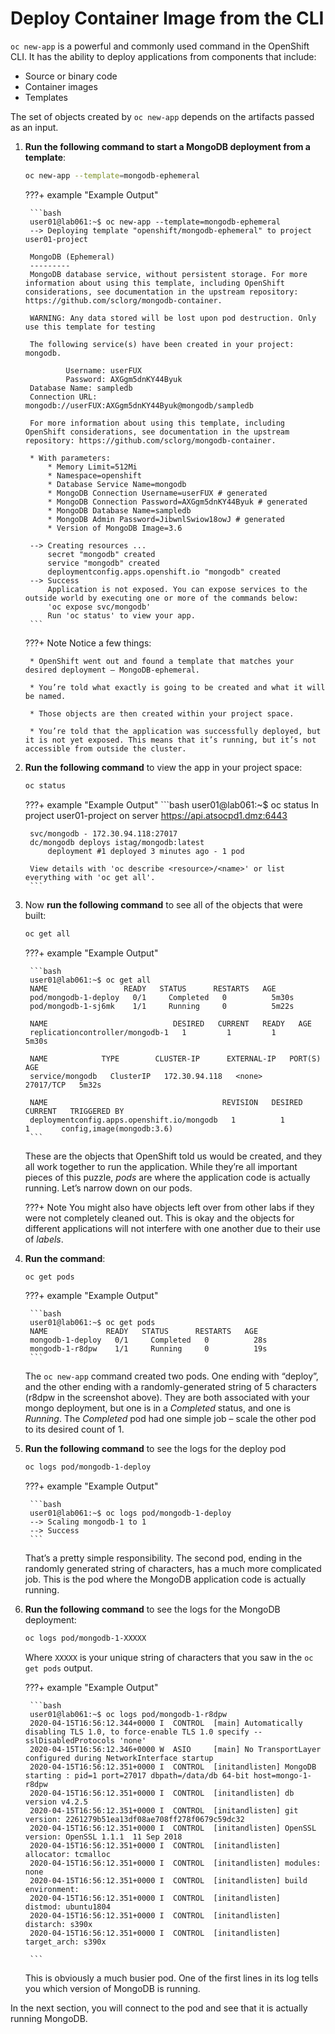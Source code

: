 # Deploy Container Image from the CLI

`oc new-app` is a powerful and commonly used command in the OpenShift CLI. It has the ability to deploy applications from components that include:

* Source or binary code
* Container images
* Templates

The set of objects created by `oc new-app` depends on the artifacts passed as an input.

1. **Run the following command to start a MongoDB deployment from a template**:

    ```bash
    oc new-app --template=mongodb-ephemeral
    ```

    ???+ example "Example Output"

        ```bash
        user01@lab061:~$ oc new-app --template=mongodb-ephemeral
        --> Deploying template "openshift/mongodb-ephemeral" to project user01-project

        MongoDB (Ephemeral)
        ---------
        MongoDB database service, without persistent storage. For more information about using this template, including OpenShift considerations, see documentation in the upstream repository: https://github.com/sclorg/mongodb-container.
        
        WARNING: Any data stored will be lost upon pod destruction. Only use this template for testing

        The following service(s) have been created in your project: mongodb.
        
                Username: userFUX
                Password: AXGgm5dnKY44Byuk
        Database Name: sampledb
        Connection URL: mongodb://userFUX:AXGgm5dnKY44Byuk@mongodb/sampledb
        
        For more information about using this template, including OpenShift considerations, see documentation in the upstream repository: https://github.com/sclorg/mongodb-container.

        * With parameters:
            * Memory Limit=512Mi
            * Namespace=openshift
            * Database Service Name=mongodb
            * MongoDB Connection Username=userFUX # generated
            * MongoDB Connection Password=AXGgm5dnKY44Byuk # generated
            * MongoDB Database Name=sampledb
            * MongoDB Admin Password=JibwnlSwiow18owJ # generated
            * Version of MongoDB Image=3.6

        --> Creating resources ...
            secret "mongodb" created
            service "mongodb" created
            deploymentconfig.apps.openshift.io "mongodb" created
        --> Success
            Application is not exposed. You can expose services to the outside world by executing one or more of the commands below:
            'oc expose svc/mongodb' 
            Run 'oc status' to view your app.
        ```
    ???+ Note
        Notice a few things:

        * OpenShift went out and found a template that matches your desired deployment – MongoDB-ephemeral.

        * You’re told what exactly is going to be created and what it will be named.

        * Those objects are then created within your project space.

        * You’re told that the application was successfully deployed, but it is not yet exposed. This means that it’s running, but it’s not accessible from outside the cluster.

1. **Run the following command** to view the app in your project space:

    ```bash
    oc status
    ```

    ???+ example "Example Output"
        ```bash
        user01@lab061:~$ oc status
        In project user01-project on server https://api.atsocpd1.dmz:6443

        svc/mongodb - 172.30.94.118:27017
        dc/mongodb deploys istag/mongodb:latest 
            deployment #1 deployed 3 minutes ago - 1 pod

        View details with 'oc describe <resource>/<name>' or list everything with 'oc get all'.
        ```
1. Now **run the following command** to see all of the objects that were built:

    ```bash
    oc get all
    ```

    ???+ example "Example Output"

        ```bash
        user01@lab061:~$ oc get all
        NAME                 READY   STATUS      RESTARTS   AGE
        pod/mongodb-1-deploy   0/1     Completed   0          5m30s
        pod/mongodb-1-sj6mk    1/1     Running     0          5m22s

        NAME                            DESIRED   CURRENT   READY   AGE
        replicationcontroller/mongodb-1   1         1         1       5m30s

        NAME            TYPE        CLUSTER-IP      EXTERNAL-IP   PORT(S)     AGE
        service/mongodb   ClusterIP   172.30.94.118   <none>        27017/TCP   5m32s

        NAME                                       REVISION   DESIRED   CURRENT   TRIGGERED BY
        deploymentconfig.apps.openshift.io/mongodb   1          1         1       config,image(mongodb:3.6)
        ```

    These are the objects that OpenShift told us would be created, and they all work together to run the application. While they’re all important pieces of this puzzle, *pods* are where the application code is actually running. Let’s narrow down on our pods.

    ???+ Note
        You might also have objects left over from other labs if they were not completely cleaned out. This is okay and the objects for different applications will not interfere with one another due to their use of *labels*.

1. **Run the command**:

    ```bash
    oc get pods
    ```

    ???+ example "Example Output"

        ```bash
        user01@lab061:~$ oc get pods
        NAME             READY   STATUS      RESTARTS   AGE
        mongodb-1-deploy   0/1     Completed   0          28s
        mongodb-1-r8dpw    1/1     Running     0          19s
        ```

    The `oc new-app` command created two pods. One ending with “deploy”, and the other ending with a randomly-generated string of 5 characters (r8dpw in the screenshot above). They are both associated with your mongo deployment, but one is in a *Completed* status, and one is *Running*. The *Completed* pod had one simple job – scale the other pod to its desired count of 1.

1. **Run the following command** to see the logs for the deploy pod

    ```bash
    oc logs pod/mongodb-1-deploy
    ```

    ???+ example "Example Output"

        ```bash
        user01@lab061:~$ oc logs pod/mongodb-1-deploy
        --> Scaling mongodb-1 to 1
        --> Success
        ```

    That’s a pretty simple responsibility. The second pod, ending in the randomly generated string of characters, has a much more complicated job. This is the pod where the MongoDB application code is actually running.

1. **Run the following command** to see the logs for the MongoDB deployment:

    ```bash
    oc logs pod/mongodb-1-XXXXX
    ```

    Where `XXXXX` is your unique string of characters that you saw in the `oc get pods` output.

    ???+ example "Example Output"

        ```bash
        user01@lab061:~$ oc logs pod/mongodb-1-r8dpw
        2020-04-15T16:56:12.344+0000 I  CONTROL  [main] Automatically disabling TLS 1.0, to force-enable TLS 1.0 specify --sslDisabledProtocols 'none'
        2020-04-15T16:56:12.346+0000 W  ASIO     [main] No TransportLayer configured during NetworkInterface startup
        2020-04-15T16:56:12.351+0000 I  CONTROL  [initandlisten] MongoDB starting : pid=1 port=27017 dbpath=/data/db 64-bit host=mongo-1-r8dpw
        2020-04-15T16:56:12.351+0000 I  CONTROL  [initandlisten] db version v4.2.5
        2020-04-15T16:56:12.351+0000 I  CONTROL  [initandlisten] git version: 2261279b51ea13df08ae708ff278f0679c59dc32
        2020-04-15T16:56:12.351+0000 I  CONTROL  [initandlisten] OpenSSL version: OpenSSL 1.1.1  11 Sep 2018
        2020-04-15T16:56:12.351+0000 I  CONTROL  [initandlisten] allocator: tcmalloc
        2020-04-15T16:56:12.351+0000 I  CONTROL  [initandlisten] modules: none
        2020-04-15T16:56:12.351+0000 I  CONTROL  [initandlisten] build environment:
        2020-04-15T16:56:12.351+0000 I  CONTROL  [initandlisten]     distmod: ubuntu1804
        2020-04-15T16:56:12.351+0000 I  CONTROL  [initandlisten]     distarch: s390x
        2020-04-15T16:56:12.351+0000 I  CONTROL  [initandlisten]     target_arch: s390x

        ```

    This is obviously a much busier pod. One of the first lines in its log tells you which version of MongoDB is running.

In the next section, you will connect to the pod and see that it is actually running MongoDB.
